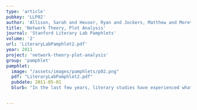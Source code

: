 ```yaml
---
type: 'article'
pubkey: 'LLP02'
author: 'Allison, Sarah and Heuser, Ryan and Jockers, Matthew and Moretti, Franco and Witmore, Michael'
title: 'Network Theory, Plot Analysis'
journal: 'Stanford Literary Lab Pamphlets'
volume: '2'
url: 'LiteraryLabPamphlet2.pdf'
year: 2011
project: 'network-theory-plot-analysis'
group: 'pamphlet'
pamphlet:
  image: "/assets/images/pamphlets/p02.png"
  pdf: "LiteraryLabPamphlet2.pdf"
  pubdate: 2011-05-01
  blurb: "In the last few years, literary studies have experienced what we could call the rise of quantitative evidence. This had happened before of course, without producing lasting effects, but this time it’s probably going to be different, because this time we have digital databases, and automated data retrieval. As Michel’s and Lieberman’s recent article on “Culturomics” made clear, the width of the corpus and the speed of the search have increased beyond all expectations: today, we can replicate in a few minutes investigations that took a giant like Leo Spitzer months and years of work. When it comes to phenomena of language and style, we can do things that previous generations could only dream of. When it comes to language and style. But if you work on novels or plays, style is only part of the picture. What about plot – how can that be quantified? This paper is the beginning of an answer, and the beginning of the beginning is network theory."


---
```

